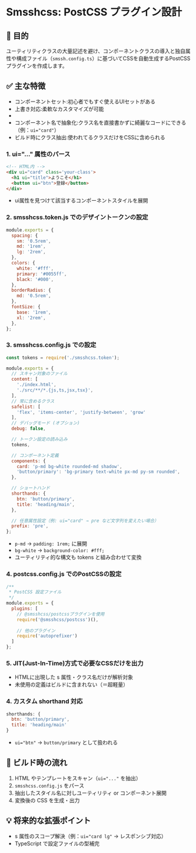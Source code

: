 # Smsshcss: PostCSS プラグイン設計

## 🎯 目的

ユーティリティクラスの大量記述を避け、コンポーネントクラスの導入と独自属性や構成ファイル（`smssh.config.ts`）に基づいてCSSを自動生成するPostCSSプラグインを作成します。

## ✅ 主な特徴

- コンポーネントセット:初心者でもすぐ使えるUIセットがある
- 上書き対応:柔軟なカスタマイズが可能
- 
- コンポーネント名で抽象化:クラス名を直接書かずに綺麗なコードにできる（例：`ui="card"`）
- ビルド時にクラス抽出:使われてるクラスだけをCSSに含められる

### 1. ui="..." 属性のパース

```html
<!-- HTML内 -->
<div ui="card" class='your-class'>
  <h1 ui="title">ようこそ</h1>
  <button ui="btn">登録</button>
</div>
```

- ui属性を見つけて該当するコンポーネントスタイルを展開

### 2. smsshcss.token.js でのデザイントークンの設定

```js
module.exports = {
  spacing: {
    sm: '0.5rem',
    md: '1rem',
    lg: '2rem',
  },
  colors: {
    white: '#fff',
    primary: '#0055ff',
    black: '#000',
  },
  borderRadius: {
    md: '0.5rem',
  },
  fontSize: {
    base: '1rem',
    xl: '2rem',
  },
};
```

### 3. smsshcss.config.js での設定

```js
const tokens = require('./smsshcss.token');

module.exports = {
  // スキャン対象のファイル
  content: [
    './index.html',
    './src/**/*.{js,ts,jsx,tsx}',
  ],
  // 常に含めるクラス
  safelist: [
    'flex', 'items-center', 'justify-between', 'grow'
  ],
  // デバッグモード (オプション)
  debug: false,

  // トークン設定の読み込み
  tokens,

  // コンポーネント定義
  components: {
    card: 'p-md bg-white rounded-md shadow',
    'button/primary': 'bg-primary text-white px-md py-sm rounded',
  },

  // ショートハンド
  shorthands: {
    btn: 'button/primary',
    title: 'heading/main',
  },

  // 任意属性設定（例: ui="card" → pre など文字列を変えたい場合）
  prefix: 'pre',
};
```

- `p-md` → `padding: 1rem;` に展開
- `bg-white` → `background-color: #fff;`
- ユーティリティ的な構文も tokens と組み合わせて変換


### 4. postcss.config.js でのPostCSSの設定

```js
/**
 * PostCSS 設定ファイル
 */
module.exports = {
  plugins: [
    // @smsshcss/postcssプラグインを使用
    require('@smsshcss/postcss')(),
    
    // 他のプラグイン
    require('autoprefixer')
  ]
};
```

### 5. JIT(Just-In-Time)方式で必要なCSSだけを出力

- HTMLに出現した s 属性・クラス名だけが解析対象
- 未使用の定義はビルドに含まれない（＝超軽量）

### 4. カスタム shorthand 対応

```js
shorthands: {
  btn: 'button/primary',
  title: 'heading/main'
}
```

- `ui="btn"` → `button/primary` として扱われる

## 🔧 ビルド時の流れ

1. HTML やテンプレートをスキャン（`ui="..."` を抽出）
2. `smsshcss.config.js` をパース
3. 抽出したスタイル名に対しユーティリティ or コンポーネント展開
4. 変換後の CSS を生成・出力

## 💡 将来的な拡張ポイント

- s 属性のスコープ解決（例：`ui="card lg"` → レスポンシブ対応）
- TypeScript で設定ファイルの型補完